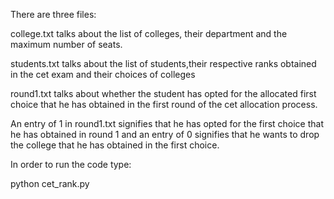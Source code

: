 There are three files:
<p>college.txt talks about the list of colleges, their department and the maximum number of seats.</p>
<p>students.txt talks about the list of students,their respective ranks obtained in the cet exam and their choices of colleges</p>
<p>round1.txt talks about whether the student has opted for the allocated first choice that he has obtained in the first round of the cet allocation process.</p>
<p>An entry of 1 in round1.txt signifies that he has opted for the first choice that he has obtained in round 1 and an entry of 0 signifies that he wants to drop the college that he has obtained in the first choice.</p>
<p>In order to run the code type:</p>
python cet_rank.py
